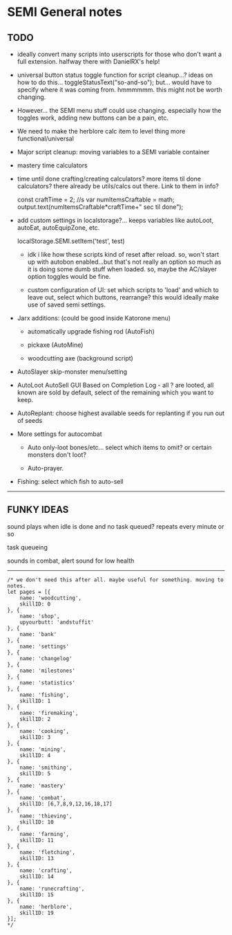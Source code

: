 # SEMI General notes

## TODO

* ideally convert many scripts into userscripts for those who don't want a full extension. halfway there with DanielRX's help!

* universal button status toggle function for script cleanup...? ideas on how to do this... toggleStatusText("so-and-so"); but... would have to specify where it was coming from. hmmmmmm. this might not be worth changing.

* However... the SEMI menu stuff could use changing. especially how the toggles work, adding new buttons can be a pain, etc.

* We need to make the herblore calc item to level thing more functional/universal

* Major script cleanup: moving variables to a SEMI variable container

* mastery time calculators

* time until done crafting/creating calculators? more items til done calculators? there already be utils/calcs out there. Link to them in info?

    const craftTime = 2; //s
    var numItemsCraftable = math;
    output.text(numItemsCraftable*craftTime+" sec til done");


* add custom settings in localstorage?... keeps variables like autoLoot, autoEat, autoEquipZone, etc.
    
    localStorage.SEMI.setItem('test', test)
    
    * idk i like how these scripts kind of reset after reload. so, won't start up with autobon enabled...but that's not really an option so much as it is doing some dumb stuff when loaded. so, maybe the AC/slayer option toggles would be fine.

    * custom configuration of UI: set which scripts to 'load' and which to leave out, select which buttons, rearrange? this would ideally make use of saved semi settings.
    
* Jarx additions: (could be good inside Katorone menu)

    * automatically upgrade fishing rod (AutoFish)
    
    * pickaxe (AutoMine) 
    
    * woodcutting axe (background script)
    
* AutoSlayer skip-monster menu/setting
    
* AutoLoot AutoSell GUI Based on Completion Log - all ? are looted, all known are sold by default, select of the remaining which you want to keep.
    
* AutoReplant: choose highest available seeds for replanting if you run out of seeds

* More settings for autocombat

    * Auto only-loot bones/etc... select which items to omit? or certain monsters don't loot?
    
    * Auto-prayer.

* Fishing: select which fish to auto-sell


-----

## FUNKY IDEAS

sound plays when idle is done and no task queued? repeats every minute or so

task queueing

sounds in combat, alert sound for low health

-----

    /* we don't need this after all. maybe useful for something. moving to notes.
    let pages = [{
        name: 'woodcutting',
        skillID: 0
    }, {
        name: 'shop',
        upyourbutt: 'andstuffit'
    }, {
        name: 'bank'
    }, {
        name: 'settings'
    }, {
        name: 'changelog'
    }, {
        name: 'milestones'
    }, {
        name: 'statistics'
    }, {
        name: 'fishing',
        skillID: 1
    }, {
        name: 'firemaking',
        skillID: 2
    }, {
        name: 'cooking',
        skillID: 3
    }, {
        name: 'mining',
        skillID: 4
    }, {
        name: 'smithing',
        skillID: 5
    }, {
        name: 'mastery'
    }, {
        name: 'combat',
        skillID: [6,7,8,9,12,16,18,17]
    }, {
        name: 'thieving',
        skillID: 10
    }, {
        name: 'farming',
        skillID: 11
    }, {
        name: 'fletching',
        skillID: 13
    }, {
        name: 'crafting',
        skillID: 14
    }, {
        name: 'runecrafting',
        skillID: 15
    }, {
        name: 'herblore',
        skillID: 19
    }];
    */
